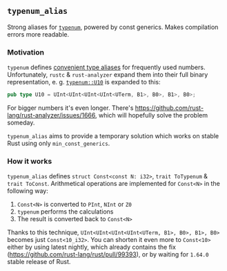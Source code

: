 ## `typenum_alias`
Strong aliases for [`typenum`](https://lib.rs/typenum), powered by const generics. Makes compilation errors more readable.

### Motivation
`typenum` defines [convenient type aliases](https://docs.rs/typenum/latest/typenum/consts/index.html) for frequently used numbers.
Unfortunately, `rustc` & `rust-analyzer` expand them into their full binary representation, e. g. [`typenum::U10`](https://docs.rs/typenum/latest/typenum/consts/type.U10.html) is expanded to this:
```rust
pub type U10 = UInt<UInt<UInt<UInt<UTerm, B1>, B0>, B1>, B0>;
```

For bigger numbers it's even longer. There's https://github.com/rust-lang/rust-analyzer/issues/1666, which will hopefully solve the problem someday.

`typenum_alias` aims to provide a temporary solution which works on stable Rust using only `min_const_generics`.

### How it works
`typenum_alias` defines `struct Const<const N: i32>`, `trait ToTypenum` & `trait ToConst`. Arithmetical operations are implemented for `Const<N>` in the following way:
1. `Const<N>` is converted to `PInt`, `NInt` or `Z0`
2. `typenum` performs the calculations
3. The result is converted back to `Const<N>`

Thanks to this technique, `UInt<UInt<UInt<UInt<UTerm, B1>, B0>, B1>, B0>` becomes just `Const<10_i32>`.
You can shorten it even more to `Const<10>` either by using latest nightly, which already contains the fix
(https://github.com/rust-lang/rust/pull/99393), or by waiting for `1.64.0` stable release of Rust.

